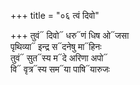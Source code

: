 +++
title = "०६ त्वं दिवो"

+++
तुवं᳓ दिवो᳓ धरु᳓णं धिष ओ᳓जसा  
पृथिव्या᳓ इन्द्र स᳓दनेषु मा᳓हिनः  
तुवं᳓ सुत᳓स्य म᳓दे अरिणा अपो᳓  
वि᳓ वृत्र᳓स्य सम᳓या पाषि᳓यारुजः